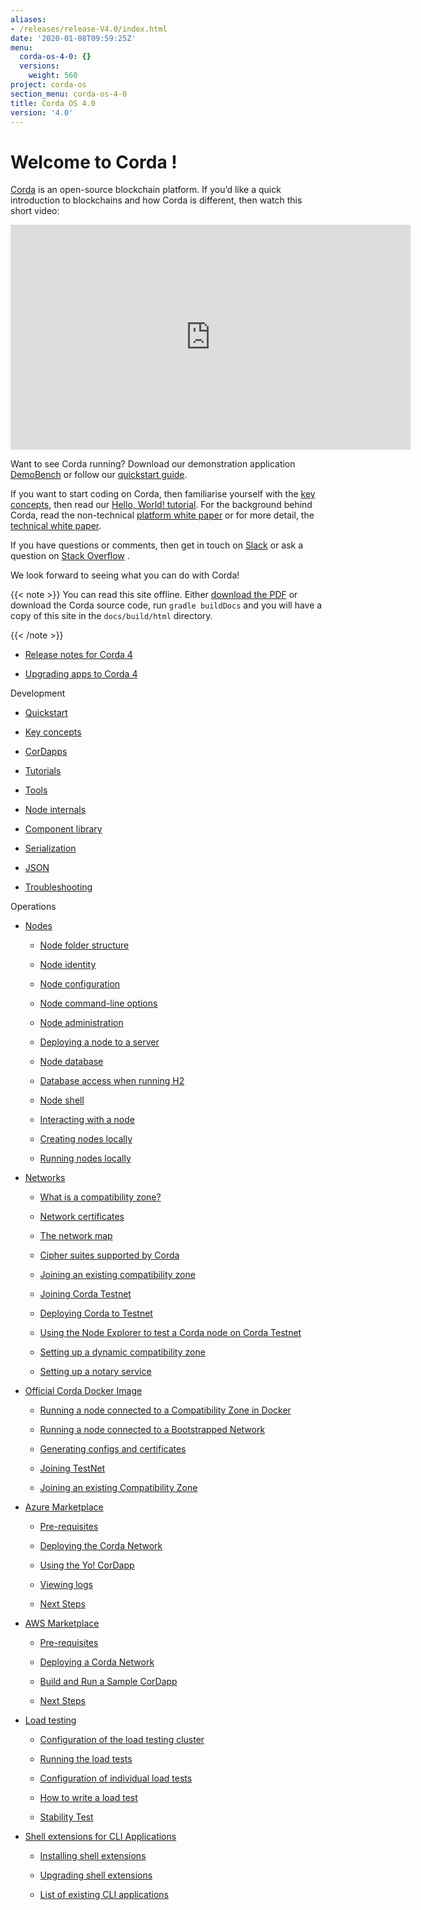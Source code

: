 ```yaml
---
aliases:
- /releases/release-V4.0/index.html
date: '2020-01-08T09:59:25Z'
menu:
  corda-os-4-0: {}
  versions:
    weight: 560
project: corda-os
section_menu: corda-os-4-0
title: Corda OS 4.0
version: '4.0'
---
```



# Welcome to Corda !

[Corda](https://www.corda.net/) is an open-source blockchain platform. If you’d like a quick introduction to blockchains and how Corda is different, then watch this short video:

<embed>
<iframe src="https://player.vimeo.com/video/205410473" width="640" height="360" frameborder="0" webkitallowfullscreen="true" mozallowfullscreen="true" allowfullscreen="true"></iframe>


</embed>

Want to see Corda running? Download our demonstration application [DemoBench](https://www.corda.net/downloads/) or
            follow our [quickstart guide](quickstart-index.md).

If you want to start coding on Corda, then familiarise yourself with the [key concepts](key-concepts.md), then read
            our [Hello, World! tutorial](hello-world-introduction.md). For the background behind Corda, read the non-technical
            [platform white paper](/en/pdf/corda-introductory-whitepaper.pdf) or for more detail, the [technical white paper](/en/pdf/corda-technical-whitepaper.pdf).

If you have questions or comments, then get in touch on [Slack](https://slack.corda.net/) or ask a question on
            [Stack Overflow](https://stackoverflow.com/questions/tagged/corda) .

We look forward to seeing what you can do with Corda!


{{< note >}}
You can read this site offline. Either [download the PDF](_static/corda-developer-site.pdf) or download the Corda source code, run `gradle buildDocs` and you will have
                a copy of this site in the `docs/build/html` directory.

{{< /note >}}

* [Release notes for Corda 4](release-notes.md)

* [Upgrading apps to Corda 4](app-upgrade-notes.md)



Development
* [Quickstart](quickstart-index.md)

* [Key concepts](key-concepts.md)

* [CorDapps](building-a-cordapp-index.md)

* [Tutorials](tutorials-index.md)

* [Tools](tools-index.md)

* [Node internals](node-internals-index.md)

* [Component library](component-library-index.md)

* [Serialization](serialization-index.md)

* [JSON](json.md)

* [Troubleshooting](troubleshooting.md)



Operations
* [Nodes](corda-nodes-index.md)
    * [Node folder structure](node-structure.md)

    * [Node identity](node-naming.md)

    * [Node configuration](corda-configuration-file.md)

    * [Node command-line options](node-commandline.md)

    * [Node administration](node-administration.md)

    * [Deploying a node to a server](deploying-a-node.md)

    * [Node database](node-database.md)

    * [Database access when running H2](node-database-access-h2.md)

    * [Node shell](shell.md)

    * [Interacting with a node](clientrpc.md)

    * [Creating nodes locally](generating-a-node.md)

    * [Running nodes locally](running-a-node.md)


* [Networks](corda-networks-index.md)
    * [What is a compatibility zone?](compatibility-zones.md)

    * [Network certificates](permissioning.md)

    * [The network map](network-map.md)

    * [Cipher suites supported by Corda](cipher-suites.md)

    * [Joining an existing compatibility zone](joining-a-compatibility-zone.md)

    * [Joining Corda Testnet](corda-testnet-intro.md)

    * [Deploying Corda to Testnet](deploy-to-testnet-index.md)

    * [Using the Node Explorer to test a Corda node on Corda Testnet](testnet-explorer-corda.md)

    * [Setting up a dynamic compatibility zone](setting-up-a-dynamic-compatibility-zone.md)

    * [Setting up a notary service](running-a-notary.md)


* [Official Corda Docker Image](docker-image.md)
    * [Running a node connected to a Compatibility Zone in Docker](docker-image.md#running-a-node-connected-to-a-compatibility-zone-in-docker)

    * [Running a node connected to a Bootstrapped Network](docker-image.md#running-a-node-connected-to-a-bootstrapped-network)

    * [Generating configs and certificates](docker-image.md#generating-configs-and-certificates)

    * [Joining TestNet](docker-image.md#joining-testnet)

    * [Joining an existing Compatibility Zone](docker-image.md#joining-an-existing-compatibility-zone)


* [Azure Marketplace](azure-vm.md)
    * [Pre-requisites](azure-vm.md#pre-requisites)

    * [Deploying the Corda Network](azure-vm.md#deploying-the-corda-network)

    * [Using the Yo! CorDapp](azure-vm.md#using-the-yo-cordapp)

    * [Viewing logs](azure-vm.md#viewing-logs)

    * [Next Steps](azure-vm.md#next-steps)


* [AWS Marketplace](aws-vm.md)
    * [Pre-requisites](aws-vm.md#pre-requisites)

    * [Deploying a Corda Network](aws-vm.md#deploying-a-corda-network)

    * [Build and Run a Sample CorDapp](aws-vm.md#build-and-run-a-sample-cordapp)

    * [Next Steps](aws-vm.md#next-steps)


* [Load testing](loadtesting.md)
    * [Configuration of the load testing cluster](loadtesting.md#configuration-of-the-load-testing-cluster)

    * [Running the load tests](loadtesting.md#running-the-load-tests)

    * [Configuration of individual load tests](loadtesting.md#configuration-of-individual-load-tests)

    * [How to write a load test](loadtesting.md#how-to-write-a-load-test)

    * [Stability Test](loadtesting.md#stability-test)


* [Shell extensions for CLI Applications](cli-application-shell-extensions.md)
    * [Installing shell extensions](cli-application-shell-extensions.md#installing-shell-extensions)

    * [Upgrading shell extensions](cli-application-shell-extensions.md#upgrading-shell-extensions)

    * [List of existing CLI applications](cli-application-shell-extensions.md#list-of-existing-cli-applications)




